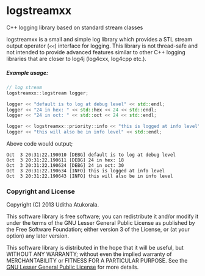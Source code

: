 logstreamxx
===========

C++ logging library based on standard stream classes

logstreamxx is a small and simple log library which provides a STL stream output
operator (`<<`) interface for logging. This library is not thread-safe and not
intended to provide advanced features similar to other C++ logging libraries that
are closer to log4j (log4cxx, log4cpp etc.).


##### Example usage:
```cpp
// log stream
logstreamxx::logstream logger;

logger << "default is to log at debug level" << std::endl;
logger << "24 in hex: " << std::hex << 24 << std::endl;
logger << "24 in oct: " << std::oct << 24 << std::endl;

logger << logstreamxx::priority::info << "this is logged at info level" << std::endl;
logger << "this will also be in info level" << std::endl;
```

Above code would output;
```
Oct  3 20:31:22.190010 [DEBG] default is to log at debug level
Oct  3 20:31:22.190611 [DEBG] 24 in hex: 18
Oct  3 20:31:22.190624 [DEBG] 24 in oct: 30
Oct  3 20:31:22.190634 [INFO] this is logged at info level
Oct  3 20:31:22.190643 [INFO] this will also be in info level
```


### Copyright and License

Copyright (C) 2013 Uditha Atukorala.

This software library is free software; you can redistribute it and/or modify
it under the terms of the GNU Lesser General Public License as published by
the Free Software Foundation; either version 3 of the License, or
(at your option) any later version.

This software library is distributed in the hope that it will be useful,
but WITHOUT ANY WARRANTY; without even the implied warranty of
MERCHANTABILITY or FITNESS FOR A PARTICULAR PURPOSE.  See the
[GNU Lesser General Public License](http://www.gnu.org/licenses/lgpl.html)
for more details.

